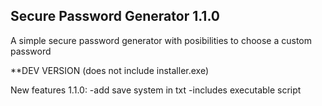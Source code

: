Secure Password Generator 1.1.0
-------------------------

A simple secure password generator with posibilities to choose a custom password 

**DEV VERSION (does not include installer.exe)

New features 1.1.0:
  -add save system in txt
  -includes executable script 
